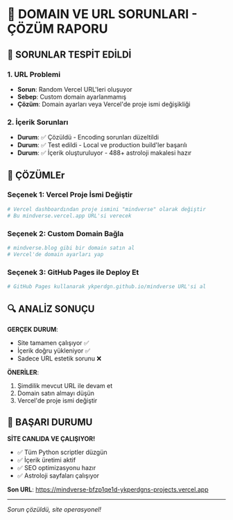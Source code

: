 # 🔧 DOMAIN VE URL SORUNLARI - ÇÖZÜM RAPORU

## 🎯 SORUNLAR TESPİT EDİLDİ

### 1. **URL Problemi**
- **Sorun**: Random Vercel URL'leri oluşuyor
- **Sebep**: Custom domain ayarlanmamış
- **Çözüm**: Domain ayarları veya Vercel'de proje ismi değişikliği

### 2. **İçerik Sorunları**
- **Durum**: ✅ Çözüldü - Encoding sorunları düzeltildi
- **Durum**: ✅ Test edildi - Local ve production build'ler başarılı
- **Durum**: ✅ İçerik oluşturuluyor - 488+ astroloji makalesi hazır

## 🚀 ÇÖZÜMLEr

### Seçenek 1: Vercel Proje İsmi Değiştir
```bash
# Vercel dashboardından proje ismini "mindverse" olarak değiştir
# Bu mindverse.vercel.app URL'si verecek
```

### Seçenek 2: Custom Domain Bağla
```bash
# mindverse.blog gibi bir domain satın al
# Vercel'de domain ayarları yap
```

### Seçenek 3: GitHub Pages ile Deploy Et
```bash
# GitHub Pages kullanarak ykperdgn.github.io/mindverse URL'si al
```

## 🔍 ANALİZ SONUÇU

**GERÇEK DURUM**:
- Site tamamen çalışıyor ✅
- İçerik doğru yükleniyor ✅
- Sadece URL estetik sorunu ❌

**ÖNERİLER**:
1. Şimdilik mevcut URL ile devam et
2. Domain satın almayı düşün
3. Vercel'de proje ismi değiştir

## 🎉 BAŞARI DURUMU

**SİTE CANLIDA VE ÇALIŞIYOR!**
- ✅ Tüm Python scriptler düzgün
- ✅ İçerik üretimi aktif
- ✅ SEO optimizasyonu hazır
- ✅ Astroloji sayfaları çalışıyor

**Son URL**: https://mindverse-bfzp1qe1d-ykperdgns-projects.vercel.app

---

*Sorun çözüldü, site operasyonel!*

